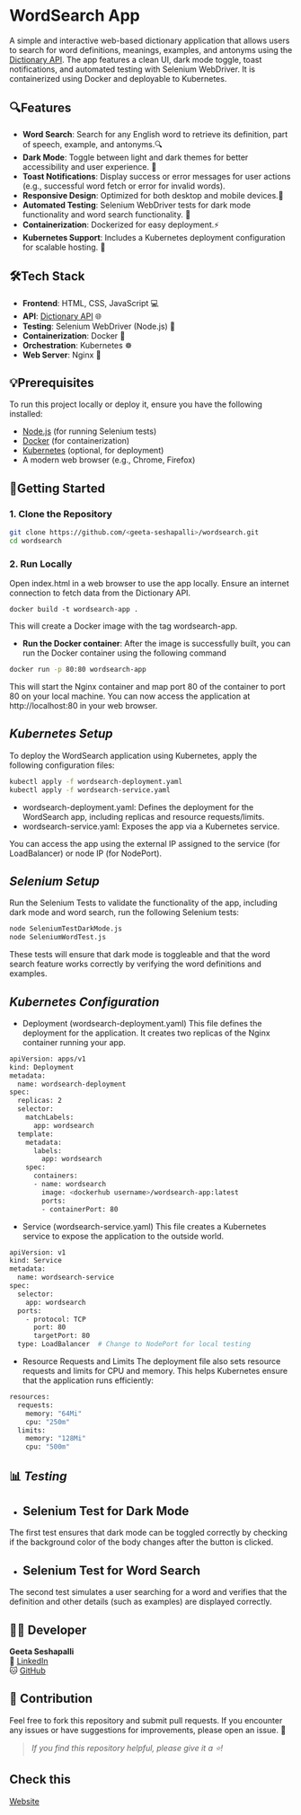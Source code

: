 # WordSearch App

A simple and interactive web-based dictionary application that allows users to search for word definitions, meanings, examples, and antonyms using the [Dictionary API](https://dictionaryapi.dev/). The app features a clean UI, dark mode toggle, toast notifications, and automated testing with Selenium WebDriver. It is containerized using Docker and deployable to Kubernetes.

## 🔍Features
- **Word Search**: Search for any English word to retrieve its definition, part of speech, example, and antonyms.🔍
- **Dark Mode**: Toggle between light and dark themes for better accessibility and user experience. 🌙
- **Toast Notifications**: Display success or error messages for user actions (e.g., successful word fetch or error for invalid words).
- **Responsive Design**: Optimized for both desktop and mobile devices.📱
- **Automated Testing**: Selenium WebDriver tests for dark mode functionality and word search functionality. 🔄
- **Containerization**: Dockerized for easy deployment.⚡
- **Kubernetes Support**: Includes a Kubernetes deployment configuration for scalable hosting. 🧩

## 🛠Tech Stack
- **Frontend**: HTML, CSS, JavaScript 💻
- **API**: [Dictionary API](https://dictionaryapi.dev/) 🌐
- **Testing**: Selenium WebDriver (Node.js) 🧪
- **Containerization**: Docker 🐳
- **Orchestration**: Kubernetes ☸️
- **Web Server**: Nginx 🔧

## 💡Prerequisites
To run this project locally or deploy it, ensure you have the following installed:
- [Node.js](https://nodejs.org/) (for running Selenium tests)
- [Docker](https://www.docker.com/) (for containerization)
- [Kubernetes](https://kubernetes.io/) (optional, for deployment)
- A modern web browser (e.g., Chrome, Firefox)

## 🚀Getting Started

### 1. Clone the Repository
```bash
git clone https://github.com/<geeta-seshapalli>/wordsearch.git
cd wordsearch
```
### 2. Run Locally
Open index.html in a web browser to use the app locally.
Ensure an internet connection to fetch data from the Dictionary API.
```
docker build -t wordsearch-app .
```
This will create a Docker image with the tag wordsearch-app.
- **Run the Docker container**: After the image is successfully built, you can run the Docker container using the following command
```bash
docker run -p 80:80 wordsearch-app
```
This will start the Nginx container and map port 80 of the container to port 80 on your local machine. You can now access the application at http://localhost:80 in your web browser.

## ***Kubernetes Setup***
 To deploy the WordSearch application using Kubernetes, apply the following configuration files:
 ```bash
kubectl apply -f wordsearch-deployment.yaml
kubectl apply -f wordsearch-service.yaml
```
- wordsearch-deployment.yaml: Defines the deployment for the WordSearch app, including replicas and resource requests/limits.
- wordsearch-service.yaml: Exposes the app via a Kubernetes service.

You can access the app using the external IP assigned to the service (for LoadBalancer) or node IP (for NodePort).

## ***Selenium Setup***
Run the Selenium Tests
to validate the functionality of the app, including dark mode and word search, run the following Selenium tests:
```bash
node SeleniumTestDarkMode.js
node SeleniumWordTest.js
```
These tests will ensure that dark mode is toggleable and that the word search feature works correctly by verifying the word definitions and examples.

## ***Kubernetes Configuration***
- Deployment (wordsearch-deployment.yaml)
This file defines the deployment for the application. It creates two replicas of the Nginx container running your app.
```bash
apiVersion: apps/v1
kind: Deployment
metadata:
  name: wordsearch-deployment
spec:
  replicas: 2
  selector:
    matchLabels:
      app: wordsearch
  template:
    metadata:
      labels:
        app: wordsearch
    spec:
      containers:
      - name: wordsearch
        image: <dockerhub username>/wordsearch-app:latest
        ports:
        - containerPort: 80

```
- Service (wordsearch-service.yaml)
This file creates a Kubernetes service to expose the application to the outside world.
```bash
apiVersion: v1
kind: Service
metadata:
  name: wordsearch-service
spec:
  selector:
    app: wordsearch
  ports:
    - protocol: TCP
      port: 80
      targetPort: 80
  type: LoadBalancer  # Change to NodePort for local testing
```
- Resource Requests and Limits
The deployment file also sets resource requests and limits for CPU and memory. This helps Kubernetes ensure that the application runs efficiently:
```bash
resources:
  requests:
    memory: "64Mi"
    cpu: "250m"
  limits:
    memory: "128Mi"
    cpu: "500m"
```
## 📊 ***Testing*** 
- ## Selenium Test for Dark Mode
The first test ensures that dark mode can be toggled correctly by checking if the background color of the body changes after the button is clicked.

- ## Selenium Test for Word Search
The second test simulates a user searching for a word and verifies that the definition and other details (such as examples) are displayed correctly.

## 🧑‍💻 Developer

**Geeta Seshapalli**  
🔗 [LinkedIn](https://www.linkedin.com/in/geetaseshapalli)  
🐱 [GitHub](https://github.com/geeta-seshapalli)

## 📝 Contribution

Feel free to fork this repository and submit pull requests. If you encounter any issues or have suggestions for improvements, please open an issue. 🙌
> _If you find this repository helpful, please give it a ⭐️!_

## Check this
 [Website](https://geeta-seshapalli.github.io/Word-Search) 
